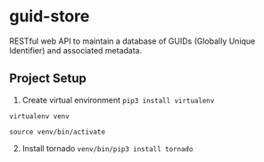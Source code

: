 # guid-store
RESTful web API to maintain a database of GUIDs (Globally Unique Identifier) and associated metadata.

## Project Setup

1. Create virtual environment
`pip3 install virtualenv`

`virtualenv venv`

`source venv/bin/activate`

2. Install tornado
`venv/bin/pip3 install tornado`


